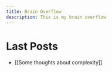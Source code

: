 ```yaml
---
title: Brain Overflow
description: This is my brain overflow
---
```

# Last Posts

- [[Some thoughts about complexity]]